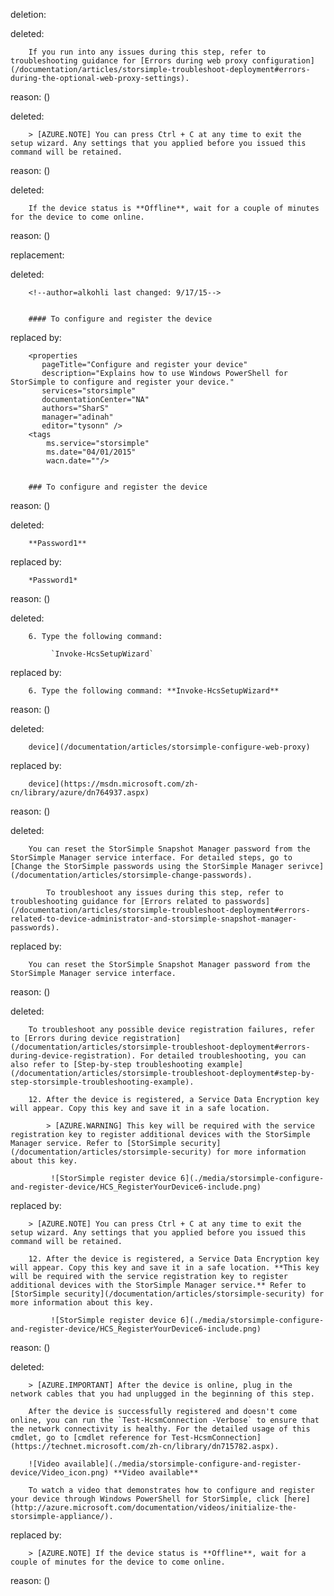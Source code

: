 deletion:

deleted:

		If you run into any issues during this step, refer to troubleshooting guidance for [Errors during web proxy configuration](/documentation/articles/storsimple-troubleshoot-deployment#errors-during-the-optional-web-proxy-settings).

reason: ()

deleted:

		> [AZURE.NOTE] You can press Ctrl + C at any time to exit the setup wizard. Any settings that you applied before you issued this command will be retained.

reason: ()

deleted:

		If the device status is **Offline**, wait for a couple of minutes for the device to come online.

reason: ()

replacement:

deleted:

		<!--author=alkohli last changed: 9/17/15-->
		
		
		#### To configure and register the device

replaced by:

		<properties 
		   pageTitle="Configure and register your device"
		   description="Explains how to use Windows PowerShell for StorSimple to configure and register your device."
		   services="storsimple"
		   documentationCenter="NA"
		   authors="SharS"
		   manager="adinah"
		   editor="tysonn" />
		<tags
			ms.service="storsimple"
			ms.date="04/01/2015"
			wacn.date=""/>
		
		
		### To configure and register the device

reason: ()

deleted:

		**Password1**

replaced by:

		*Password1*

reason: ()

deleted:

		6. Type the following command:
		
		     `Invoke-HcsSetupWizard`

replaced by:

		6. Type the following command: **Invoke-HcsSetupWizard**

reason: ()

deleted:

		device](/documentation/articles/storsimple-configure-web-proxy)

replaced by:

		device](https://msdn.microsoft.com/zh-cn/library/azure/dn764937.aspx)

reason: ()

deleted:

		You can reset the StorSimple Snapshot Manager password from the StorSimple Manager service interface. For detailed steps, go to [Change the StorSimple passwords using the StorSimple Manager serivce](/documentation/articles/storsimple-change-passwords).
		
			To troubleshoot any issues during this step, refer to troubleshooting guidance for [Errors related to passwords](/documentation/articles/storsimple-troubleshoot-deployment#errors-related-to-device-administrator-and-storsimple-snapshot-manager-passwords).

replaced by:

		You can reset the StorSimple Snapshot Manager password from the StorSimple Manager service interface.

reason: ()

deleted:

		To troubleshoot any possible device registration failures, refer to [Errors during device registration](/documentation/articles/storsimple-troubleshoot-deployment#errors-during-device-registration). For detailed troubleshooting, you can also refer to [Step-by-step troubleshooting example](/documentation/articles/storsimple-troubleshoot-deployment#step-by-step-storsimple-troubleshooting-example).
		
		12. After the device is registered, a Service Data Encryption key will appear. Copy this key and save it in a safe location.
			
			> [AZURE.WARNING] This key will be required with the service registration key to register additional devices with the StorSimple Manager service. Refer to [StorSimple security](/documentation/articles/storsimple-security) for more information about this key.
		
		     ![StorSimple register device 6](./media/storsimple-configure-and-register-device/HCS_RegisterYourDevice6-include.png)

replaced by:

		> [AZURE.NOTE] You can press Ctrl + C at any time to exit the setup wizard. Any settings that you applied before you issued this command will be retained.
		
		12. After the device is registered, a Service Data Encryption key will appear. Copy this key and save it in a safe location. **This key will be required with the service registration key to register additional devices with the StorSimple Manager service.** Refer to [StorSimple security](/documentation/articles/storsimple-security) for more information about this key.
		
		     ![StorSimple register device 6](./media/storsimple-configure-and-register-device/HCS_RegisterYourDevice6-include.png)

reason: ()

deleted:

		> [AZURE.IMPORTANT] After the device is online, plug in the network cables that you had unplugged in the beginning of this step.
		
		After the device is successfully registered and doesn't come online, you can run the `Test-HcsmConnection -Verbose` to ensure that the network connectivity is healthy. For the detailed usage of this cmdlet, go to [cmdlet reference for Test-HcsmConnection](https://technet.microsoft.com/zh-cn/library/dn715782.aspx).
		
		![Video available](./media/storsimple-configure-and-register-device/Video_icon.png) **Video available**
		
		To watch a video that demonstrates how to configure and register your device through Windows PowerShell for StorSimple, click [here](http://azure.microsoft.com/documentation/videos/initialize-the-storsimple-appliance/).

replaced by:

		> [AZURE.NOTE] If the device status is **Offline**, wait for a couple of minutes for the device to come online.

reason: ()

